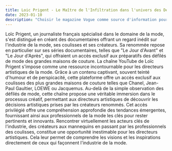 ```yaml
---
title: Loic Prigent - Le Maître de l'Infiltration dans l'univers des Défilés
date: 2023-01-10
description: "Choisir le magazine Vogue comme source d'information pour ma veille sur le domaine de la direction artistique de la mode s'avère particulièrement judicieux."
---
```


Loïc Prigent, un journaliste français spécialisé dans le domaine de la mode, s'est distingué en créant des documentaires offrant un regard inédit sur l'industrie de la mode, ses coulisses et ses créateurs.
Sa renommée repose en particulier sur ses séries documentaires, telles que "Le Jour d'Avant" et "Le Jour d'Après", qui offraient un accès exclusif aux préparatifs des défilés de mode des grandes maisons de couture.
La chaîne YouTube de Loïc Prigent s'impose comme une ressource incontournable pour les directeurs artistiques de la mode. Grâce à un contenu captivant, souvent teinté d'humour et de perspicacité, cette plateforme offre un accès exclusif aux coulisses des plus grandes maisons de couture telles que Chanel, Jean-Paul Gaultier, LOEWE ou Jacquemus.
Au-delà de la simple observation des défilés de mode, cette chaîne propose une véritable immersion dans le processus créatif, permettant aux directeurs artistiques de découvrir les décisions artistiques prises par les créateurs renommés. Cet accès privilégié offre une compréhension approfondie des tendances émergentes, fournissant ainsi aux professionnels de la mode les clés pour rester pertinents et innovants.
Rencontrer virtuellement les acteurs clés de l'industrie, des créateurs aux mannequins en passant par les professionnels des coulisses, constitue une opportunité inestimable pour les directeurs artistiques. Cela leur permet de comprendre les visions et les inspirations directement de ceux qui façonnent l'industrie de la mode.
